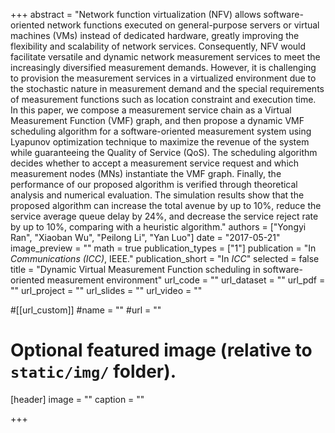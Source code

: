 +++
abstract = "Network function virtualization (NFV) allows software-oriented network functions executed on general-purpose servers or virtual machines (VMs) instead of dedicated hardware, greatly improving the flexibility and scalability of network services. Consequently, NFV would facilitate versatile and dynamic network measurement services to meet the increasingly diversified measurement demands. However, it is challenging to provision the measurement services in a virtualized environment due to the stochastic nature in measurement demand and the special requirements of measurement functions such as location constraint and execution time. In this paper, we compose a measurement service chain as a Virtual Measurement Function (VMF) graph, and then propose a dynamic VMF scheduling algorithm for a software-oriented measurement system using Lyapunov optimization technique to maximize the revenue of the system while guaranteeing the Quality of Service (QoS). The scheduling algorithm decides whether to accept a measurement service request and which measurement nodes (MNs) instantiate the VMF graph. Finally, the performance of our proposed algorithm is verified through theoretical analysis and numerical evaluation. The simulation results show that the proposed algorithm can increase the total avenue by up to 10%, reduce the service average queue delay by 24%, and decrease the service reject rate by up to 10%, comparing with a heuristic algorithm."
authors = ["Yongyi Ran", "Xiaoban Wu", "Peilong Li", "Yan Luo"]
date = "2017-05-21"
image_preview = ""
math = true
publication_types = ["1"]
publication = "In *Communications (ICC)*, IEEE."
publication_short = "In *ICC*"
selected = false
title = "Dynamic Virtual Measurement Function scheduling in software-oriented measurement environment"
url_code = ""
url_dataset = ""
url_pdf = ""
url_project = ""
url_slides = ""
url_video = ""

#[[url_custom]]
#name = ""
#url = ""

# Optional featured image (relative to `static/img/` folder).
[header]
image = ""
caption = ""

+++


